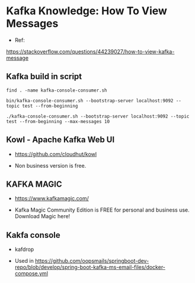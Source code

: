 # Kafka Knowledge: How To View Messages

- Ref:

https://stackoverflow.com/questions/44239027/how-to-view-kafka-message

## Kafka build in script
```
find . -name kafka-console-consumer.sh

bin/kafka-console-consumer.sh --bootstrap-server localhost:9092 --topic test --from-beginning

./kafka-console-consumer.sh --bootstrap-server localhost:9092 --topic test --from-beginning --max-messages 10

```
## Kowl - Apache Kafka Web UI

- https://github.com/cloudhut/kowl

- Non business version is free.

## KAFKA MAGIC

- https://www.kafkamagic.com/

- Kafka Magic Community Edition is FREE for personal and business use. Download Magic here!

## Kakfa console

- kafdrop

- Used in https://github.com/oopsmails/springboot-dev-repo/blob/develop/spring-boot-kafka-ms-email-files/docker-compose.yml



